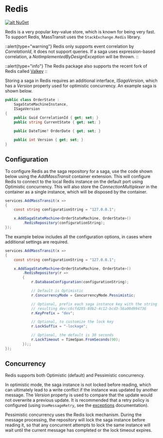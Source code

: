 # Redis

[![alt NuGet](https://img.shields.io/nuget/v/MassTransit.Redis.svg "NuGet")](https://nuget.org/packages/MassTransit.Redis/)

Redis is a very popular key-value store, which is known for being very fast. To support Redis, MassTransit uses the `StackExchange.Redis` library.

::alert{type="warning"}
Redis only supports event correlation by _CorrelationId_, it does not support queries. If a saga uses expression-based correlation, a _NotImplementedByDesignException_ will be thrown.
::

::alert{type="info"}
The Redis package also supports the recent fork of Redis called [Valkey](https://github.com/valkey-io/valkey)
::

Storing a saga in Redis requires an additional interface, _ISagaVersion_, which has a _Version_ property used for optimistic concurrency. An example saga is shown below.

```csharp
public class OrderState :
    SagaStateMachineInstance,
    ISagaVersion
{
    public Guid CorrelationId { get; set; }
    public string CurrentState { get; set; }

    public DateTime? OrderDate { get; set; }

    public int Version { get; set; }
}
```

## Configuration

To configure Redis as the saga repository for a saga, use the code shown below using the _AddMassTransit_ container extension. This will configure Redis to connect to the local Redis instance on the default port using Optimistic concurrency. This will also store the _ConnectionMultiplexer_ in the container as a single instance, which will be disposed by the container.

```csharp
services.AddMassTransit(x =>
{
    const string configurationString = "127.0.0.1";

    x.AddSagaStateMachine<OrderStateMachine, OrderState>()
        .RedisRepository(configurationString);
});
```

The example below includes all the configuration options, in cases where additional settings are required.

```csharp
services.AddMassTransit(x =>
{
    const string configurationString = "127.0.0.1";

    x.AddSagaStateMachine<OrderStateMachine, OrderState>()
        .RedisRepository(r =>
        {
            r.DatabaseConfiguration(configurationString);

            // Default is Optimistic
            r.ConcurrencyMode = ConcurrencyMode.Pessimistic;

            // Optional, prefix each saga instance key with the string specified
            // resulting dev:c6cfd285-80b2-4c12-bcd3-56a00d994736
            r.KeyPrefix = "dev";

            // Optional, to customize the lock key
            r.LockSuffix = "-lockage";

            // Optional, the default is 30 seconds
            r.LockTimeout = TimeSpan.FromSeconds(90);
        });;
});
```

## Concurrency

Redis supports both Optimistic (default) and Pessimistic concurrency.

In optimistic mode, the saga instance is not locked before reading, which can ultimately lead to a write conflict if the instance was updated by another message. The _Version_ property is used to compare that the update would not overwrite a previous update. It is recommended that a retry policy is configured (using `UseMessageRetry`, see the [exceptions](/documentation/concepts/exceptions#retry) documentation).

Pessimistic concurrency uses the Redis lock mechanism. During the message processing, the repository will lock the saga instance before reading it, so that any concurrent attempts to lock the same instance will wait until the current message has completed or the lock timeout expires.
